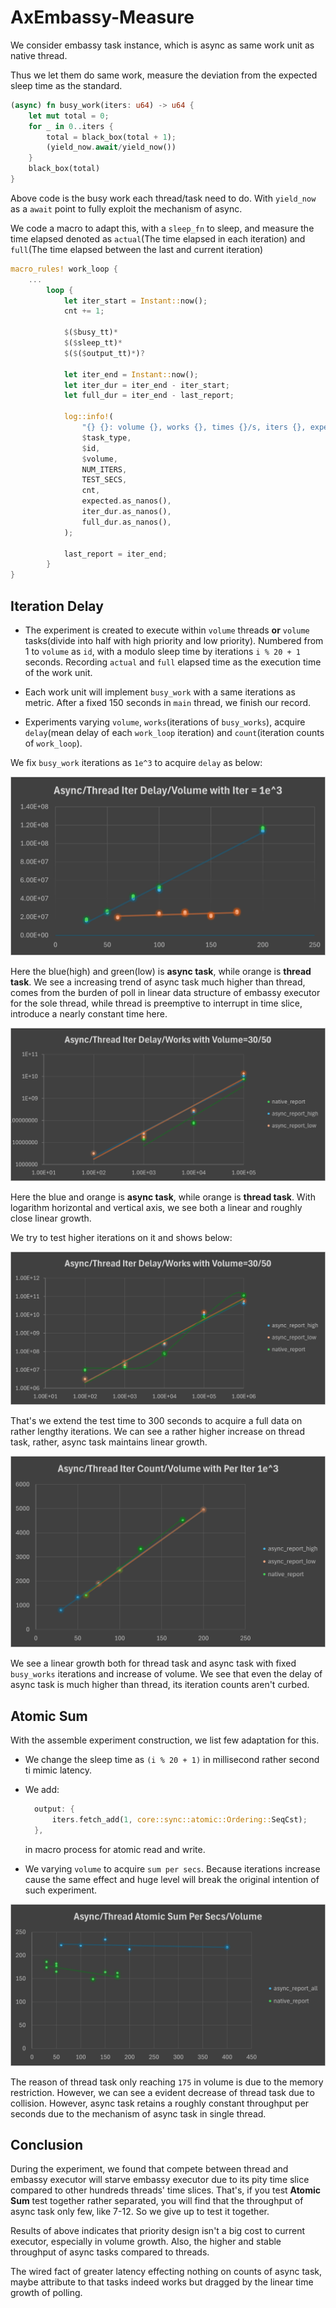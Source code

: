 # AxEmbassy-Measure

We consider embassy task instance, which is async as same work unit as native thread.

Thus we let them do same work, measure the deviation from the expected sleep time as the standard.

```rust
(async) fn busy_work(iters: u64) -> u64 {
    let mut total = 0;
    for _ in 0..iters {
        total = black_box(total + 1);
		(yield_now.await/yield_now())
    }
    black_box(total)
}
```

Above code is the busy work each thread/task need to do. With `yield_now` as a `await` point to fully exploit the mechanism of async.

We code a macro to adapt this, with a `sleep_fn` to sleep, and measure the time elapsed denoted as `actual`(The time elapsed in each iteration) and `full`(The time elapsed between the last and current iteration)

```rust
macro_rules! work_loop {
	...
        loop {
            let iter_start = Instant::now();
            cnt += 1;

            $($busy_tt)*
            $($sleep_tt)*
            $($($output_tt)*)?

            let iter_end = Instant::now();
            let iter_dur = iter_end - iter_start;
            let full_dur = iter_end - last_report;

            log::info!(
                "{} {}: volume {}, works {}, times {}/s, iters {}, expected {}/ns, actual {}/ns, full {}/ns",
                $task_type,
                $id,
                $volume,
                NUM_ITERS,
                TEST_SECS,
                cnt,
                expected.as_nanos(),
                iter_dur.as_nanos(),
                full_dur.as_nanos(),
            );

            last_report = iter_end;
        }
}
```

## Iteration Delay

- The experiment is created to execute within `volume` threads **or** `volume` tasks(divide into half with high priority and low priority). Numbered from 1 to `volume` as `id`, with a modulo sleep time by iterations `i % 20 + 1` seconds. Recording `actual` and `full` elapsed time as the execution time of the work unit.

- Each work unit will implement `busy_work` with a same iterations as metric. After a fixed 150 seconds in `main` thread, we finish our record.

- Experiments varying `volume`, `works`(iterations of `busy_works`), acquire `delay`(mean delay of each `work_loop` iteration) and `count`(iteration counts of `work_loop`).

We fix `busy_work` iterations as `1e^3` to acquire `delay` as below:

![](charts/preempt-iter-delay/iter-volume.png)

Here the blue(high) and green(low) is **async task**, while orange is **thread task**. We see a increasing trend of async task much higher than thread, comes from the burden of poll in linear data structure of embassy executor for the sole thread, while thread is preemptive to interrupt in time slice, introduce a nearly constant time here.

![](charts/preempt-iter-delay/iter-works.png)

Here the blue and orange is **async task**, while orange is **thread task**. With logarithm horizontal and vertical axis, we see both a linear and roughly close linear growth.

We try to test higher iterations on it and shows below:

![](charts/preempt-iter-delay/iter-works-extend.png)

That's we extend the test time to 300 seconds to acquire a full data on rather lengthy iterations. We can see a rather higher increase on thread task, rather, async task maintains linear growth.

![](charts/preempt-iter-delay/counts-volume.png)

We see a linear growth both for thread task and async task with fixed `busy_works` iterations and increase of volume. We see that even the delay of async task is much higher than thread, its iteration counts aren't curbed.

## Atomic Sum

With the assemble experiment construction, we list few adaptation for this.

- We change the sleep time as `(i % 20 + 1)` in millisecond rather second ti mimic latency.
- We add:
  ```rust
    output: {
        iters.fetch_add(1, core::sync::atomic::Ordering::SeqCst);
    },
  ```
  in macro process for atomic read and write.

- We varying `volume` to acquire `sum per secs`. Because iterations increase cause the same effect and huge level will break the original intention of such experiment.

![](charts/preempt-atomic-sum/atomic-volume.png)

The reason of thread task only reaching `175` in volume is due to the memory restriction. However, we can see a evident decrease of thread task due to collision. However, async task retains a roughly constant throughput per seconds due to the mechanism of async task in single thread.

## Conclusion

During the experiment, we found that compete between thread and embassy executor will starve embassy executor due to its pity time slice compared to other hundreds threads' time slices. That's, if you test **Atomic Sum** test together rather separated, you will find that the throughput of async task only few, like 7-12. So we give up to test it together.

Results of above indicates that priority design isn't a big cost to current executor, especially in volume growth. Also, the higher and stable throughput of async tasks compared to threads.

The wired fact of greater latency effecting nothing on counts of async task, maybe attribute to that tasks indeed works but dragged by the linear time growth of polling.